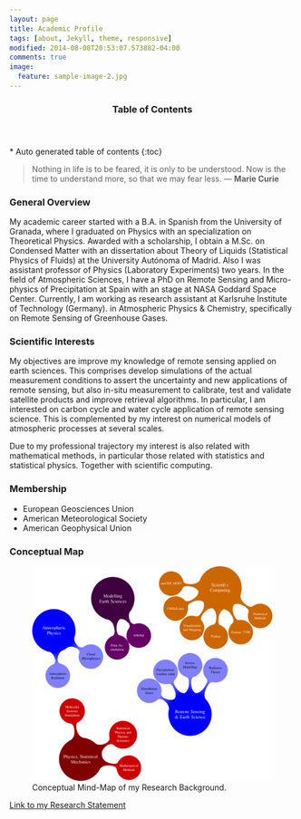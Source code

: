 ```yaml
---
layout: page
title: Academic Profile
tags: [about, Jekyll, theme, responsive]
modified: 2014-08-08T20:53:07.573882-04:00
comments: true
image:
  feature: sample-image-2.jpg
---
```


<section id="table-of-contents" class="toc">
  <header>
    <h3>Table of Contents</h3>
  </header>
<div id="drawer" markdown="1">
*  Auto generated table of contents
{:toc}
</div>
</section><!-- /#table-of-contents -->


> Nothing in life is to be feared, it is only to be understood. Now is the time to understand more, so that we may fear less. ― **Marie Curie**

### General Overview

My academic career started with a B.A. in Spanish from the University of Granada, where I graduated on Physics with an specialization on Theoretical Physics. Awarded with a scholarship, I obtain a M.Sc. on Condensed Matter with an dissertation about Theory of Liquids (Statistical Physics of Fluids) at the University Autónoma of Madrid. Also I was assistant professor of Physics (Laboratory Experiments) two years. In the field of Atmospheric Sciences, I have a PhD on Remote Sensing and Micro-physics of Precipitation at Spain with an stage at NASA Goddard Space Center. Currently, I am working as research assistant at Karlsruhe Institute of Technology (Germany). in Atmospheric Physics & Chemistry, specifically on Remote Sensing of Greenhouse Gases.

### Scientific Interests

My objectives are improve my knowledge of remote sensing applied on earth sciences. This comprises develop simulations of the actual measurement conditions to assert the uncertainty and new applications of remote sensing, but also in-situ measurement to calibrate, test and validate satellite products and improve retrieval algorithms. In particular, I am interested on carbon cycle and water cycle application of remote sensing science. This is complemented by my interest on numerical models of atmospheric processes at several scales.

Due to my professional trajectory my interest is also related with mathematical methods, in particular those related with statistics and statistical physics. Together with scientific computing.

### Membership

* European Geosciences Union
* American Meteorological Society
* American Geophysical Union

### Conceptual Map

<figure>
<a href="/images/SCIENCE_MINDmap.png"><img src="/images/SCIENCE_MINDmap.png"></a>
	<figcaption><a title="Conceptual Mind-Map of my Research Background">Conceptual Mind-Map of my Research Background</a>.</figcaption>
</figure>

<a markdown="0" href="{{ site.url }}/theme-setup" class="btn">Link to my Research Statement</a>
